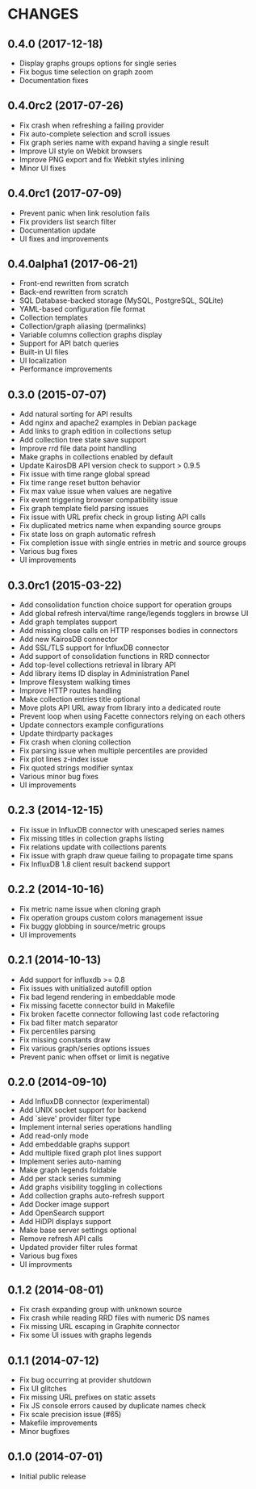 CHANGES
=======

0.4.0 (2017-12-18)
------------------

* Display graphs groups options for single series
* Fix bogus time selection on graph zoom
* Documentation fixes

0.4.0rc2 (2017-07-26)
---------------------

* Fix crash when refreshing a failing provider
* Fix auto-complete selection and scroll issues
* Fix graph series name with expand having a single result
* Improve UI style on Webkit browsers
* Improve PNG export and fix Webkit styles inlining
* Minor UI fixes

0.4.0rc1 (2017-07-09)
---------------------

* Prevent panic when link resolution fails
* Fix providers list search filter
* Documentation update
* UI fixes and improvements

0.4.0alpha1 (2017-06-21)
------------------------

* Front-end rewritten from scratch
* Back-end rewritten from scratch
* SQL Database-backed storage (MySQL, PostgreSQL, SQLite)
* YAML-based configuration file format
* Collection templates
* Collection/graph aliasing (permalinks)
* Variable columns collection graphs display
* Support for API batch queries
* Built-in UI files
* UI localization
* Performance improvements

0.3.0 (2015-07-07)
------------------

* Add natural sorting for API results
* Add nginx and apache2 examples in Debian package
* Add links to graph edition in collections setup
* Add collection tree state save support
* Improve rrd file data point handling
* Make graphs in collections enabled by default
* Update KairosDB API version check to support > 0.9.5
* Fix issue with time range global spread
* Fix time range reset button behavior
* Fix max value issue when values are negative
* Fix event triggering browser compatibility issue
* Fix graph template field parsing issues
* Fix issue with URL prefix check in group listing API calls
* Fix duplicated metrics name when expanding source groups
* Fix state loss on graph automatic refresh
* Fix completion issue with single entries in metric and source groups
* Various bug fixes
* UI improvements

0.3.0rc1 (2015-03-22)
---------------------

* Add consolidation function choice support for operation groups
* Add global refresh interval/time range/legends togglers in browse UI
* Add graph templates support
* Add missing close calls on HTTP responses bodies in connectors
* Add new KairosDB connector
* Add SSL/TLS support for InfluxDB connector
* Add support of consolidation functions in RRD connector
* Add top-level collections retrieval in library API
* Add library items ID display in Administration Panel
* Improve filesystem walking times
* Improve HTTP routes handling
* Make collection entries title optional
* Move plots API URL away from library into a dedicated route
* Prevent loop when using Facette connectors relying on each others
* Update connectors example configurations
* Update thirdparty packages
* Fix crash when cloning collection
* Fix parsing issue when multiple percentiles are provided
* Fix plot lines z-index issue
* Fix quoted strings modifier syntax
* Various minor bug fixes
* UI improvements

0.2.3 (2014-12-15)
------------------

* Fix issue in InfluxDB connector with unescaped series names
* Fix missing titles in collection graphs listing
* Fix relations update with collections parents
* Fix issue with graph draw queue failing to propagate time spans
* Fix InfluxDB 1.8 client result backend support

0.2.2 (2014-10-16)
------------------

* Fix metric name issue when cloning graph
* Fix operation groups custom colors management issue
* Fix buggy globbing in source/metric groups
* UI improvements

0.2.1 (2014-10-13)
------------------

* Add support for influxdb >= 0.8
* Fix issues with unitialized autofill option
* Fix bad legend rendering in embeddable mode
* Fix missing facette connector build in Makefile
* Fix broken facette connector following last code refactoring
* Fix bad filter match separator
* Fix percentiles parsing
* Fix missing constants draw
* Fix various graph/series options issues
* Prevent panic when offset or limit is negative

0.2.0 (2014-09-10)
------------------

* Add InfluxDB connector (experimental)
* Add UNIX socket support for backend
* Add `sieve' provider filter type
* Implement internal series operations handling
* Add read-only mode
* Add embeddable graphs support
* Add multiple fixed graph plot lines support
* Implement series auto-naming
* Make graph legends foldable
* Add per stack series summing
* Add graphs visibility toggling in collections
* Add collection graphs auto-refresh support
* Add Docker image support
* Add OpenSearch support
* Add HiDPI displays support
* Make base server settings optional
* Remove refresh API calls
* Updated provider filter rules format
* Various bug fixes
* UI improvments

0.1.2 (2014-08-01)
------------------

* Fix crash expanding group with unknown source
* Fix crash while reading RRD files with numeric DS names
* Fix missing URL escaping in Graphite connector
* Fix some UI issues with graphs legends

0.1.1 (2014-07-12)
------------------

* Fix bug occurring at provider shutdown
* Fix UI glitches
* Fix missing URL prefixes on static assets
* Fix JS console errors caused by duplicate names check
* Fix scale precision issue (#65)
* Makefile improvements
* Minor bugfixes

0.1.0 (2014-07-01)
------------------

* Initial public release
